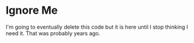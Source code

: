 # Ignore Me

I'm going to eventually delete this code but it is here until I stop thinking
I need it. That was probably years ago.
